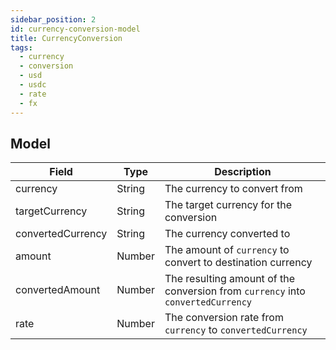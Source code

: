 ```yaml
---
sidebar_position: 2
id: currency-conversion-model
title: CurrencyConversion
tags:
  - currency
  - conversion
  - usd
  - usdc
  - rate
  - fx
---
```


## Model

| Field             | Type   | Description                                                                     |
|-------------------|--------|---------------------------------------------------------------------------------|
| currency          | String | The currency to convert from                                                    |
| targetCurrency    | String | The target currency for the conversion                                          |
| convertedCurrency | String | The currency converted to                                                       |
| amount            | Number | The amount of `currency` to convert to destination currency                     |
| convertedAmount   | Number | The resulting amount of the conversion from `currency` into `convertedCurrency` |
| rate              | Number | The conversion rate from `currency` to `convertedCurrency`                      |